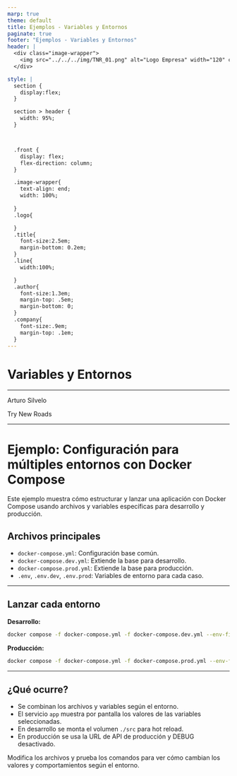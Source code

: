 ```yaml
---
marp: true
theme: default
title: Ejemplos - Variables y Entornos
paginate: true
footer: "Ejemplos - Variables y Entornos"
header: |
  <div class="image-wrapper">
    <img src="../../../img/TNR_01.png" alt="Logo Empresa" width="120" class="logo" />
  </div>

style: |
  section {
    display:flex;
  }

  section > header {
    width: 95%;
  }



  .front {
    display: flex;
    flex-direction: column;
  }

  .image-wrapper{
    text-align: end;
    width: 100%;
    
  }
  .logo{

  }
  .title{
    font-size:2.5em;
    margin-bottom: 0.2em;
  }
  .line{
    width:100%;

  }
  .author{
    font-size:1.3em;
    margin-top: .5em;
    margin-bottom: 0;
  }
  .company{
    font-size:.9em;
    margin-top: .1em;
  }
---
```


  <!-- _paginate: skip -->

  <div class="front">
    <h1 class="title"> Variables y Entornos </h1>
    <hr class="line"/>
    <p class="author">Arturo Silvelo</p>
    <p class="company">Try New Roads</p>
  </div>

---

# Ejemplo: Configuración para múltiples entornos con Docker Compose

Este ejemplo muestra cómo estructurar y lanzar una aplicación con Docker Compose usando archivos y variables específicas para desarrollo y producción.

## Archivos principales

- `docker-compose.yml`: Configuración base común.
- `docker-compose.dev.yml`: Extiende la base para desarrollo.
- `docker-compose.prod.yml`: Extiende la base para producción.
- `.env`, `.env.dev`, `.env.prod`: Variables de entorno para cada caso.

---

## Lanzar cada entorno

**Desarrollo:**

```bash
docker compose -f docker-compose.yml -f docker-compose.dev.yml --env-file .env.dev up
```

**Producción:**

```bash
docker compose -f docker-compose.yml -f docker-compose.prod.yml --env-file .env.prod up
```

---

## ¿Qué ocurre?

- Se combinan los archivos y variables según el entorno.
- El servicio `app` muestra por pantalla los valores de las variables seleccionadas.
- En desarrollo se monta el volumen `./src` para hot reload.
- En producción se usa la URL de API de producción y DEBUG desactivado.

Modifica los archivos y prueba los comandos para ver cómo cambian los valores y comportamientos según el entorno.
